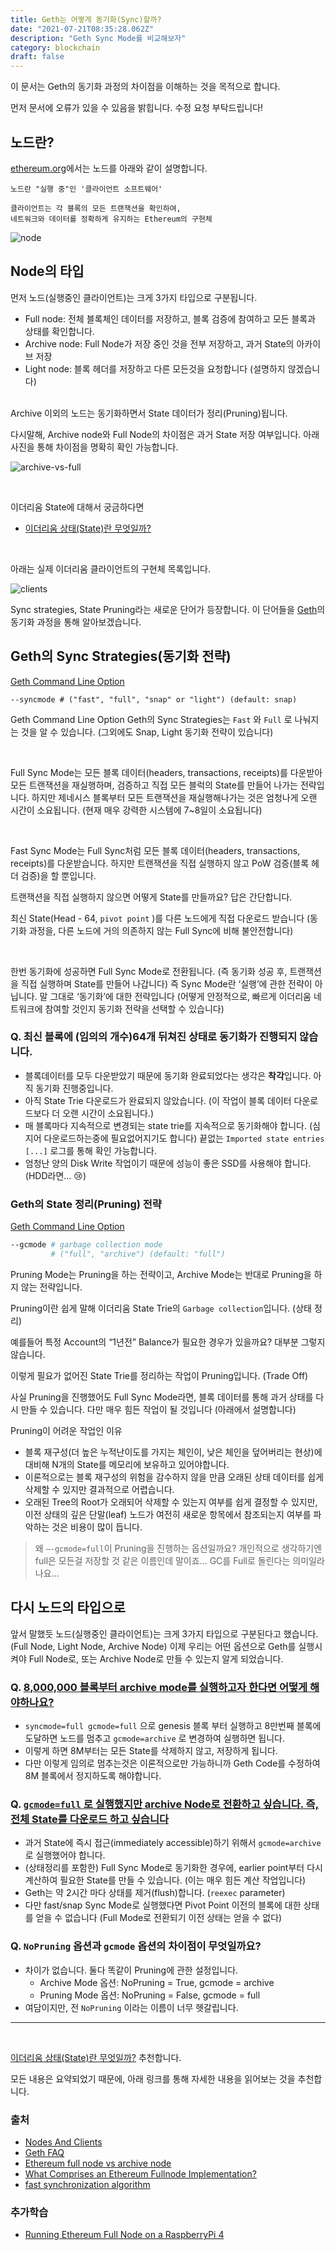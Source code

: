 ```yaml
---
title: Geth는 어떻게 동기화(Sync)할까?
date: "2021-07-21T08:35:28.062Z"
description: "Geth Sync Mode를 비교해보자"
category: blockchain
draft: false
---
```



이 문서는 Geth의 동기화 과정의 차이점을 이해하는 것을 목적으로 합니다.

먼저 문서에 오류가 있을 수 있음을 밝힙니다. 수정 요청  부탁드립니다! 


## 노드란?

[ethereum.org](https://ethereum.org/en/developers/docs/nodes-and-clients/)에서는 노드를 아래와 같이 설명합니다.

```
노드란 "실행 중"인 '클라이언트 소프트웨어'

클라이언트는 각 블록의 모든 트랜잭션을 확인하여, 
네트워크와 데이터를 정확하게 유지하는 Ethereum의 구현체
```

![node](./node.png) 



## Node의 타입

먼저 노드(실행중인 클라이언트)는 크게 3가지 타입으로 구분됩니다.

- Full node: 전체 블록체인 데이터를 저장하고, 블록 검증에 참여하고 모든 블록과 상태를 확인합니다.
- Archive node: Full Node가 저장 중인 것을 전부 저장하고, 과거 State의 아카이브 저장
- Light node: 블록 헤더를 저장하고 다른 모든것을 요청합니다 (설명하지 않겠습니다)

<br/>
Archive 이외의 노드는 동기화하면서 State 데이터가 정리(Pruning)됩니다.

다시말해, Archive node와 Full Node의 차이점은 과거 State 저장 여부입니다. 아래 사진을 통해 차이점을 명확히 확인 가능합니다.

![archive-vs-full](./archive-vs-full.png) 


<br>

이더리움 State에 대해서 궁금하다면
- [이더리움 상태(State)란 무엇일까?](/blockchain/ethereum-state/) 
<br/>

아래는 실제 이더리움 클라이언트의 구현체 목록입니다.  

![clients](./clients.png) 


Sync strategies, State Pruning라는 새로운 단어가 등장합니다. 이 단어들을 [Geth](https://github.com/ethereum/go-ethereum)의 동기화 과정을 통해 알아보겠습니다.

## Geth의 Sync Strategies(동기화 전략)

[Geth Command Line Option](https://geth.ethereum.org/docs/interface/command-line-options) 
```
--syncmode # ("fast", "full", "snap" or "light") (default: snap)
```

Geth Command Line Option Geth의 Sync Strategies는 `Fast` 와 `Full` 로 나눠지는 것을 알 수 있습니다. (그외에도 Snap, Light 동기화 전략이 있습니다) 

<br/>

Full Sync Mode는 모든 블록 데이터(headers, transactions, receipts)를 다운받아 모든 트랜잭션을 재실행하며, 검증하고 직접 모든 블럭의 State를 만들어 나가는 전략입니다. 하지만 제네시스 블록부터 모든 트랜잭션을 재실행해나가는 것은 엄청나게 오랜 시간이 소요됩니다. (현재 매우 강력한 시스템에 7~8일이 소요됩니다)

<br/>

Fast Sync Mode는 Full Sync처럼 모든 블록 데이터(headers, transactions, receipts)를 다운받습니다. 하지만 트랜잭션을 직접 실행하지 않고 PoW 검증(블록 헤더 검증)을 할 뿐입니다. 

트랜잭션을 직접 실행하지 않으면 어떻게 State를 만들까요? 답은 간단합니다. 

최신 State(Head - 64, `pivot point` )를 다른 노드에게 직접 다운로드 받습니다  (동기화 과정을, 다른 노드에 거의 의존하지 않는 Full Sync에 비해 불안전합니다)

<br/>

한번 동기화에 성공하면 Full Sync Mode로 전환됩니다. (즉 동기화 성공 후, 트랜잭션을 직접 실행하며 State를 만들어 나갑니다) 즉 Sync Mode란 ‘실행’에 관한 전략이 아닙니다. 말 그대로 ‘동기화’에 대한 전략입니다 (어떻게 안정적으로, 빠르게 이더리움 네트워크에 참여할 것인지 동기화 전략을 선택할 수 있습니다)

### Q. 최신 블록에 (임의의 개수)64개 뒤쳐진 상태로 동기화가 진행되지 않습니다.

- 블록데이터를 모두 다운받았기 때문에 동기화 완료되었다는 생각은 **착각**입니다. 아직 동기화 진행중입니다.
- 아직 State Trie 다운로드가 완료되지 않았습니다. (이 작업이 블록 데이터 다운로드보다 더 오랜 시간이 소요됩니다.)
- 매 블록마다 지속적으로 변경되는 state trie를 지속적으로 동기화해야 합니다. (심지어 다운로드하는중에 필요없어지기도 합니다) 끝없는 `Imported state entries [...]` 로그를 통해 확인 가능합니다.
- 엄청난 양의 Disk Write 작업이기 때문에 성능이 좋은 SSD를 사용해야 합니다. (HDD라면... 😢)


### Geth의 State 정리(Pruning) 전략

[Geth Command Line Option](https://geth.ethereum.org/docs/interface/command-line-options) 
```bash
--gcmode # garbage collection mode 
         # ("full", "archive") (default: "full")
```

Pruning Mode는 Pruning을 하는 전략이고, Archive Mode는 반대로 Pruning을 하지 않는 전략입니다.

Pruning이란 쉽게 말해 이더리움 State Trie의 `Garbage collection`입니다. (상태 정리)

예를들어 특정 Account의 “1년전” Balance가 필요한 경우가 있을까요? 대부분 그렇지 않습니다. 

이렇게 필요가 없어진 State Trie를 정리하는 작업이 Pruning입니다. (Trade Off)

사실 Pruning을 진행했어도 Full Sync Mode라면, 블록 데이터를 통해 과거 상태를 다시 만들 수 있습니다. 다만 매우 힘든 작업이 될 것입니다 (아래에서 설명합니다)

Pruning이 어려운 작업인 이유
- 블록 재구성(더 높은 누적난이도를 가지는 체인이, 낮은 체인을 덮어버리는 현상)에 대비해 N개의 State를 메모리에 보유하고 있어야합니다. 
- 이론적으로는 블록 재구성의 위험을 감수하지 않을 만큼 오래된 상태 데이터를 쉽게 삭제할 수 있지만 결과적으로 어렵습니다.
-  오래된 Tree의 Root가 오래되어 삭제할 수 있는지 여부를 쉽게 결정할 수 있지만, 이전 상태의 깊은 단말(leaf) 노드가 여전히 새로운 항목에서 참조되는지 여부를 파악하는 것은 비용이 많이 듭니다.

> 왜 `—-gcmode=full`이 Pruning을 진행하는 옵션일까요?
> 개인적으로 생각하기엔 full은 모든걸 저장할 것 같은 이름인데 말이죠... GC를 Full로 돌린다는 의미일라나요...
    

## 다시 노드의 타입으로

앞서 말했듯 노드(실행중인 클라이언트)는 크게 3가지 타입으로 구분된다고 했습니다. (Full Node, Light Node, Archive Node) 이제 우리는 어떤 옵션으로 Geth를 실행시켜야 Full Node로, 또는 Archive Node로 만들 수 있는지 알게 되었습니다.



### Q. [8,000,000  블록부터 archive mode를 실행하고자 한다면 어떻게 해야하나요?](https://github.com/ethereum/go-ethereum/issues/24063)
- `syncmode=full gcmode=full` 으로 genesis 블록 부터 실행하고 8만번째 블록에 도달하면 노드를 멈추고 `gcmode=archive` 로 변경하여 실행하면 됩니다.
- 이렇게 하면 8M부터는 모든 State를 삭제하지 않고, 저장하게 됩니다.
- 다만 이렇게 임의로 멈추는것은 이론적으로만 가능하니까 Geth Code를 수정하여 8M 블록에서 정지하도록 해야합니다.

### Q. [`gcmode=full` 로 실행했지만 archive Node로 전환하고 싶습니다. 즉, 전체 State를 다운로드 하고 싶습니다](https://github.com/ethereum/go-ethereum/issues/24115)

- 과거 State에 즉시 접근(immediately accessible)하기 위해서 `gcmode=archive` 로 실행했어야 합니다.
- (상태정리를 포함한) Full Sync Mode로 동기화한 경우에, earlier point부터 다시 계산하여 필요한 State를 만들 수 있습니다. (이는 매우 힘든 계산 작업입니다)
- Geth는 약 2시간 마다 상태를 제거(flush)합니다. (`reexec` parameter)
- 다만 fast/snap Sync Mode로 실행했다면 Pivot Point 이전의 블록에 대한 상태를 얻을 수 없습니다 (Full Mode로 전환되기 이전 상태는 얻을 수 없다)

### Q. `NoPruning`  옵션과 `gcmode` 옵션의 차이점이 무엇일까요?

- 차이가 없습니다. 둘다 똑같이 Pruning에 관한 설정입니다.
    - Archive Mode 옵션: NoPruning = True, gcmode = archive
    - Pruning Mode 옵션: NoPruning = False, gcmode = full
- 여담이지만, 전 `NoPruning` 이라는 이름이 너무 헷갈립니다.

----

<br/>

[이더리움 상태(State)란 무엇일까?](/blockchain/ethereum-state/) 추천합니다.

모든 내용은 요약되었기 때문에, 아래 링크를 통해 자세한 내용을 읽어보는 것을 추천합니다. 

### 출처

- [Nodes And Clients](http://ethereum.org)
- [Geth FAQ](https://geth.ethereum.org/docs/faq)
- [Ethereum full node vs archive node](https://www.quicknode.com/guides/infrastructure/ethereum-full-node-vs-archive-node)
- [What Comprises an Ethereum Fullnode Implementation?](https://medium.com/amentum/what-comprises-an-ethereum-fullnode-implementation-a9113ce3fe3a)
- [fast synchronization algorithm](https://github.com/ethereum/go-ethereum/pull/1889)

### 추가학습

- [Running Ethereum Full Node on a RaspberryPi 4](https://kauri.io/#communities/Ethereum%20Node%20Runners/running-an-ethereum-full-node-on-a-raspberrypi-4-/)